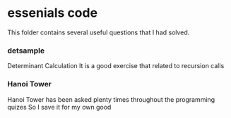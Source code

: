 # essenials code

This folder contains several useful questions that I had solved.

### detsample

Determinant Calculation
It is a good exercise that related to recursion calls

### Hanoi Tower

Hanoi Tower has been asked plenty times throughout the programming quizes
So I save it for my own good
